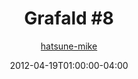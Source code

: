 ---
title: "Grafald #8"
type: "image"
date: 2012-04-19T01:00:00-04:00
draft: false
categories: ["Grafald"]
image_path: "../img/2012/8.png"
alt_text: ""
is_subpage: true
author: "[hatsune-mike](https://cohost.org/hatsune-mike)"
---